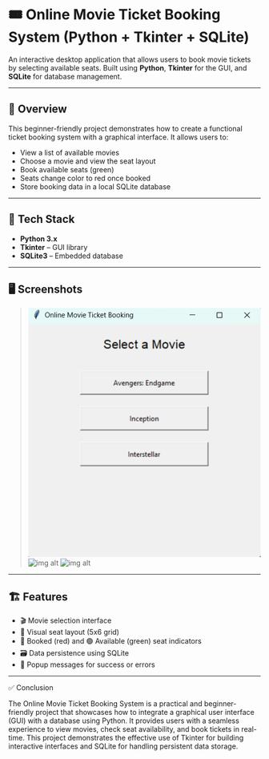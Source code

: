# 🎟️ Online Movie Ticket Booking System (Python + Tkinter + SQLite)

An interactive desktop application that allows users to book movie tickets by selecting available seats. Built using **Python**, **Tkinter** for the GUI, and **SQLite** for database management.

---

## 📌 Overview

This beginner-friendly project demonstrates how to create a functional ticket booking system with a graphical interface. It allows users to:
- View a list of available movies
- Choose a movie and view the seat layout
- Book available seats (green)
- Seats change color to red once booked
- Store booking data in a local SQLite database

---

## 🧰 Tech Stack

- **Python 3.x**
- **Tkinter** – GUI library
- **SQLite3** – Embedded database

---

## 🖥️ Screenshots

> ![img alt](https://github.com/DATTA-KING/Movie_Booking_Using_Python/blob/28f88ed6264b23ec8f1b639ccf9293091fae28aa/Outout%20Img/Screenshot%201.png)
> ![img alt]()
> ![img alt]()

---

## 🏗️ Features

- 🎬 Movie selection interface
- 💺 Visual seat layout (5x6 grid)
- 🔴 Booked (red) and 🟢 Available (green) seat indicators
- 🗃️ Data persistence using SQLite
- 💬 Popup messages for success or errors

---

✅ Conclusion

The Online Movie Ticket Booking System is a practical and beginner-friendly project that showcases how to integrate a graphical user interface (GUI) with a database using Python. It provides users with a seamless experience to view movies, check seat availability, and book tickets in real-time. This project demonstrates the effective use of Tkinter for building interactive interfaces and SQLite for handling persistent data storage.

